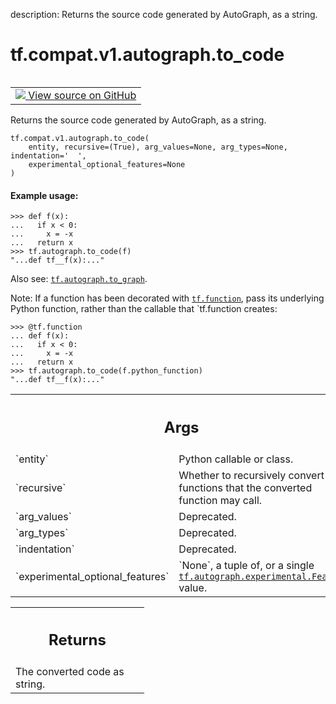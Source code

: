 description: Returns the source code generated by AutoGraph, as a string.

<div itemscope itemtype="http://developers.google.com/ReferenceObject">
<meta itemprop="name" content="tf.compat.v1.autograph.to_code" />
<meta itemprop="path" content="Stable" />
</div>

# tf.compat.v1.autograph.to_code

<!-- Insert buttons and diff -->

<table class="tfo-notebook-buttons tfo-api nocontent" align="left">
<td>
  <a target="_blank" href="https://github.com/tensorflow/tensorflow/blob/r2.3/tensorflow/python/autograph/impl/api.py#L751-L802">
    <img src="https://www.tensorflow.org/images/GitHub-Mark-32px.png" />
    View source on GitHub
  </a>
</td>
</table>



Returns the source code generated by AutoGraph, as a string.

<pre class="devsite-click-to-copy prettyprint lang-py tfo-signature-link">
<code>tf.compat.v1.autograph.to_code(
    entity, recursive=(True), arg_values=None, arg_types=None, indentation='  ',
    experimental_optional_features=None
)
</code></pre>



<!-- Placeholder for "Used in" -->


#### Example usage:



```
>>> def f(x):
...   if x < 0:
...     x = -x
...   return x
>>> tf.autograph.to_code(f)
"...def tf__f(x):..."
```

Also see: <a href="../../../../tf/autograph/to_graph.md"><code>tf.autograph.to_graph</code></a>.

Note: If a function has been decorated with <a href="../../../../tf/function.md"><code>tf.function</code></a>, pass its
underlying Python function, rather than the callable that `tf.function
creates:

```
>>> @tf.function
... def f(x):
...   if x < 0:
...     x = -x
...   return x
>>> tf.autograph.to_code(f.python_function)
"...def tf__f(x):..."
```

<!-- Tabular view -->
 <table class="responsive fixed orange">
<colgroup><col width="214px"><col></colgroup>
<tr><th colspan="2"><h2 class="add-link">Args</h2></th></tr>

<tr>
<td>
`entity`
</td>
<td>
Python callable or class.
</td>
</tr><tr>
<td>
`recursive`
</td>
<td>
Whether to recursively convert any functions that the converted
function may call.
</td>
</tr><tr>
<td>
`arg_values`
</td>
<td>
Deprecated.
</td>
</tr><tr>
<td>
`arg_types`
</td>
<td>
Deprecated.
</td>
</tr><tr>
<td>
`indentation`
</td>
<td>
Deprecated.
</td>
</tr><tr>
<td>
`experimental_optional_features`
</td>
<td>
`None`, a tuple of, or a single
<a href="../../../../tf/autograph/experimental/Feature.md"><code>tf.autograph.experimental.Feature</code></a> value.
</td>
</tr>
</table>



<!-- Tabular view -->
 <table class="responsive fixed orange">
<colgroup><col width="214px"><col></colgroup>
<tr><th colspan="2"><h2 class="add-link">Returns</h2></th></tr>
<tr class="alt">
<td colspan="2">
The converted code as string.
</td>
</tr>

</table>

